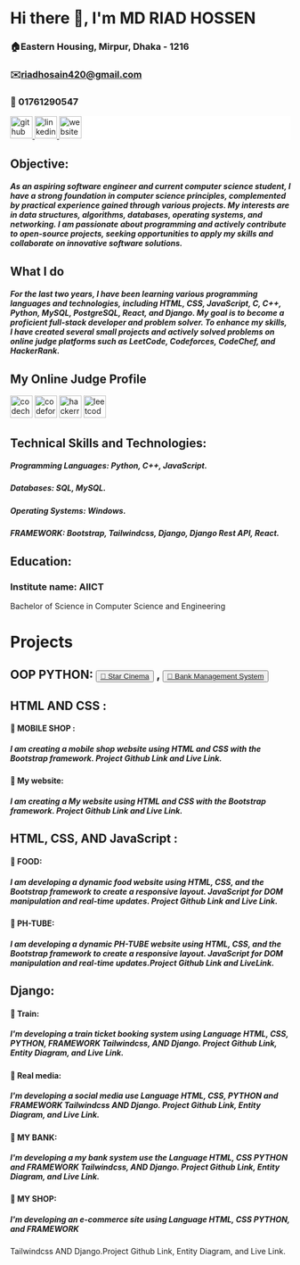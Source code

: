 # Hi there 👋, I'm MD RIAD HOSSEN
### 🏠Eastern Housing, Mirpur, Dhaka - 1216
### ✉️riadhosain420@gmail.com 
### 📳 01761290547

<div style="background-color: white; color:white padding: 10px;">
    <a href="https://github.com/ROBOT-RIAD">
        <img src="https://cdn.jsdelivr.net/npm/simple-icons@3.0.1/icons/github.svg" alt="github" height="40">
    </a>
    <a href="https://www.linkedin.com/in/md-riad-hossen-796a93269/">
        <img src="https://cdn.jsdelivr.net/npm/simple-icons@3.0.1/icons/linkedin.svg" alt="linkedin" height="40">
    </a>
    <a href="https://precious-dolphin-b4f7c1.netlify.app/">
        <img src="https://cdn.jsdelivr.net/npm/simple-icons@3.0.1/icons/icloud.svg" alt="website" height="40">
    </a>
</div>

## Objective:

##### As an aspiring software engineer and current computer science student, I have a strong foundation in computer science principles, complemented by practical experience gained through various projects. My interests are in data structures, algorithms, databases, operating systems, and networking. I am passionate about programming and actively contribute to open-source projects, seeking opportunities to apply my skills and collaborate on innovative software solutions.

## What I do
##### For the last two years, I have been learning various programming languages and technologies, including HTML, CSS, JavaScript, C, C++, Python, MySQL, PostgreSQL, React, and Django. My goal is to become a proficient full-stack developer and problem solver. To enhance my skills, I have created several small projects and actively solved problems on online judge platforms such as LeetCode, Codeforces, CodeChef, and HackerRank.

## My Online Judge Profile
[<img src='https://cdn.jsdelivr.net/npm/simple-icons@3.0.1/icons/codechef.svg' alt='codechef' height='40'>](https://www.codechef.com/users/robot_riad)  [<img src='https://cdn.jsdelivr.net/npm/simple-icons@3.0.1/icons/codeforces.svg' alt='codeforces' height='40'>](https://codeforces.com/profile/robot_riad)  [<img src='https://cdn.jsdelivr.net/npm/simple-icons@3.0.1/icons/hackerrank.svg' alt='hackerrank' height='40'>](https://www.hackerrank.com/profile/riadhosain420)  [<img src='https://cdn.jsdelivr.net/npm/simple-icons@3.0.1/icons/leetcode.svg' alt='leetcode' height='40'>](https://leetcode.com/u/ROBOT_RIAD/) 

## Technical Skills and Technologies:
##### Programming Languages: Python, C++, JavaScript.
##### Databases: SQL, MySQL.
##### Operating Systems: Windows.
#####  FRAMEWORK:  Bootstrap, Tailwindcss, Django, Django Rest API, React.
  
## Education:
<h3>Institute name: AIICT</h3>
Bachelor of Science in Computer Science and Engineering

# Projects
## OOP PYTHON: <button><a href="https://github.com/ROBOT-RIAD/Python-OOP-Based-Project/tree/main/Star%20Cinema">🌠 Star Cinema</a></button> , <button><a href="https://github.com/ROBOT-RIAD/Python-OOP-Based-Project/tree/main/Bank%20Management%20System">🌠 Bank Management System</a></button>
## HTML AND CSS :
#### 🌠 MOBILE SHOP :
##### I am creating a mobile shop website using HTML and CSS with the Bootstrap framework. Project Github Link and Live Link. 
#### 🌠 My website:
#####  I am creating a My website using HTML and CSS with the Bootstrap framework. Project Github Link and Live Link.

## HTML, CSS, AND JavaScript :
#### 🌠 FOOD:
#####  I am developing a dynamic food website using HTML, CSS, and the Bootstrap framework to create a responsive layout. JavaScript for DOM manipulation and real-time updates. Project Github Link and Live Link.

#### 🌠 PH-TUBE:
#####  I am developing a dynamic PH-TUBE website using HTML, CSS, and the Bootstrap framework to create a responsive layout. JavaScript for DOM manipulation and real-time updates.Project Github Link and LiveLink.
## Django:
#### 🌠 Train:
##### I'm developing a train ticket booking system using Language HTML, CSS, PYTHON, FRAMEWORK Tailwindcss, AND Django. Project Github Link, Entity Diagram, and Live Link.
#### 🌠 Real media:
##### I'm developing a social media use Language HTML, CSS, PYTHON and FRAMEWORK Tailwindcss AND Django. Project Github Link, Entity Diagram, and Live Link.
#### 🌠 MY BANK:
##### I'm developing a my bank system use the Language HTML, CSS PYTHON and FRAMEWORK Tailwindcss, AND Django. Project Github Link, Entity Diagram, and Live Link.
#### 🌠 MY SHOP:
##### I'm developing an e-commerce site using Language HTML, CSS PYTHON, and FRAMEWORK
Tailwindcss AND Django.Project Github Link, Entity Diagram, and Live Link.
















